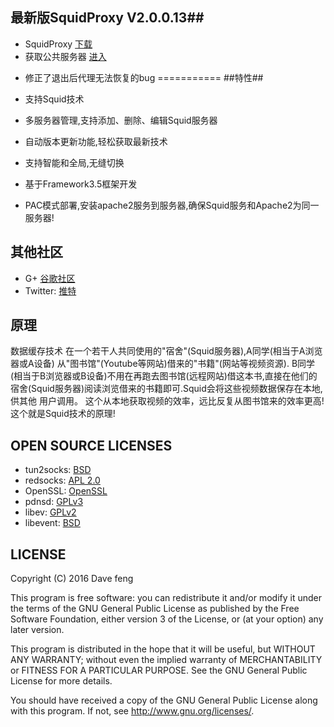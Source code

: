 ## 最新版SquidProxy V2.0.0.13##


* SquidProxy [下载](https://github.com/squidproxy/squidproxy/releases/download/V2.0.0.13/Squidproxy.exe)
* 获取公共服务器 [进入](https://plus.google.com/communities/101513261063592651175)
- 修正了退出后代理无法恢复的bug
===========
##特性##

- 支持Squid技术
- 多服务器管理,支持添加、删除、编辑Squid服务器
- 自动版本更新功能,轻松获取最新技术
- 支持智能和全局,无缝切换
- 基于Framework3.5框架开发
- PAC模式部署,安装apache2服务到服务器,确保Squid服务和Apache2为同一服务器!

## 其他社区

* G+ [谷歌社区](https://plus.google.com/communities/101513261063592651175)
* Twitter: [推特](https://twitter.com/squidgfw)

## 原理

数据缓存技术
在一个若干人共同使用的"宿舍"(Squid服务器),A同学(相当于A浏览器或A设备) 从"图书馆"(Youtube等网站)借来的"书籍"(网站等视频资源).
B同学(相当于B浏览器或B设备)不用在再跑去图书馆(远程网站)借这本书,直接在他们的宿舍(Squid服务器)阅读浏览借来的书籍即可.Squid会将这些视频数据保存在本地,供其他
用户调用。
这个从本地获取视频的效率，远比反复从图书馆来的效率更高! 这个就是Squid技术的原理!

## OPEN SOURCE LICENSES

* tun2socks: [BSD](https://github.com/shadowsocks/badvpn/blob/shadowsocks-android/COPYING)
* redsocks: [APL 2.0](https://github.com/shadowsocks/redsocks/blob/master/README)
* OpenSSL: [OpenSSL](https://github.com/shadowsocks/openssl-android/blob/master/NOTICE)
* pdnsd: [GPLv3](https://github.com/shadowsocks/shadowsocks-android/blob/master/src/main/jni/pdnsd/COPYING)
* libev: [GPLv2](https://github.com/shadowsocks/shadowsocks-android/blob/master/src/main/jni/libev/LICENSE)
* libevent: [BSD](https://github.com/shadowsocks/libevent/blob/master/LICENSE)


## LICENSE

Copyright (C) 2016 Dave feng

This program is free software: you can redistribute it and/or modify
it under the terms of the GNU General Public License as published by
the Free Software Foundation, either version 3 of the License, or
(at your option) any later version.

This program is distributed in the hope that it will be useful,
but WITHOUT ANY WARRANTY; without even the implied warranty of
MERCHANTABILITY or FITNESS FOR A PARTICULAR PURPOSE.  See the
GNU General Public License for more details.

You should have received a copy of the GNU General Public License
along with this program. If not, see <http://www.gnu.org/licenses/>.
